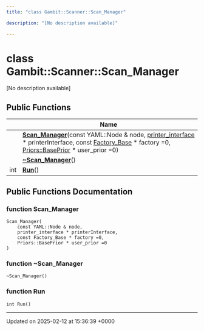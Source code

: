 ```yaml
---
title: "class Gambit::Scanner::Scan_Manager"

description: "[No description available]"

---
```


# class Gambit::Scanner::Scan_Manager



[No description available]

## Public Functions

|                | Name           |
| -------------- | -------------- |
| | **[Scan_Manager](/documentation/code/classes/classgambit_1_1scanner_1_1scan__manager/#function-scan-manager)**(const YAML::Node & node, [printer_interface](/documentation/code/namespaces/namespacegambit_1_1scanner/#typedef-printer-interface) * printerInterface, const [Factory_Base](/documentation/code/classes/classgambit_1_1scanner_1_1factory__base/) * factory =0, [Priors::BasePrior](/documentation/code/classes/classgambit_1_1priors_1_1baseprior/) * user_prior =0) |
| | **[~Scan_Manager](/documentation/code/classes/classgambit_1_1scanner_1_1scan__manager/#function-scan-manager)**() |
| int | **[Run](/documentation/code/classes/classgambit_1_1scanner_1_1scan__manager/#function-run)**() |

## Public Functions Documentation

### function Scan_Manager

```
Scan_Manager(
    const YAML::Node & node,
    printer_interface * printerInterface,
    const Factory_Base * factory =0,
    Priors::BasePrior * user_prior =0
)
```


### function ~Scan_Manager

```
~Scan_Manager()
```


### function Run

```
int Run()
```


-------------------------------

Updated on 2025-02-12 at 15:36:39 +0000